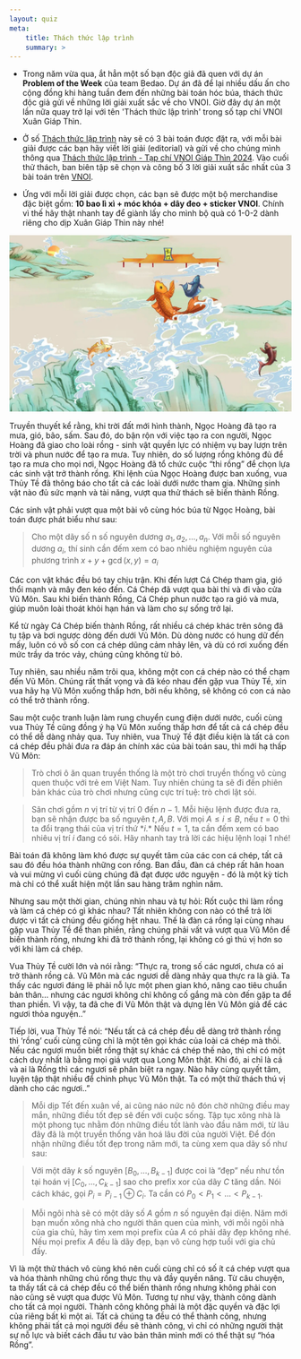 ```yaml
---
layout: quiz
meta:
    title: Thách thức lập trình
    summary: >
---
```


- Trong năm vừa qua, ắt hẳn một số bạn độc giả đã quen với dự án **Problem of the Week** của team Bedao. Dự án đã để lại nhiều dấu ấn cho cộng đồng khi hàng tuần đem đến những bài toán hóc búa, thách thức độc giả gửi về những lời giải xuất sắc về cho VNOI. Giờ đây dự án một lần nữa quay trở lại với tên 'Thách thức lập trình' trong số tạp chí VNOI Xuân Giáp Thìn. 

- Ở số  [Thách thức lập trình](https://oj.vnoi.info/contest/thachthuc_laptrinh_giapthin2024) này sẽ có 3 bài toán được đặt ra, với mỗi bài giải được các bạn hãy viết lời giải (editorial) và gửi về cho chúng mình thông qua [Thách thức lập trình - Tạp chí VNOI Giáp Thìn 2024](https://forms.gle/uXvHQEvwC3UnjFjR7). Vào cuối thử thách, ban biên tập sẽ chọn và công bố 3 lời giải xuất sắc nhất của 3 bài toán trên [VNOI](https://www.facebook.com/vnoi.wiki).

- Ứng với mỗi lời giải được chọn, các bạn sẽ được một bộ merchandise đặc biệt gồm: **10 bao lì xì + móc khóa + dây đeo + sticker VNOI**. Chính vì thế hãy thật nhanh tay để giành lấy cho mình bộ quà có 1-0-2 dành riêng cho dịp Xuân Giáp Thìn này nhé! 

![](../assets/do-vui/image1.jpg)

Truyền thuyết kể rằng, khi trời đất mới hình thành, Ngọc Hoàng đã tạo ra mưa, gió, bão, sấm. Sau đó, do bận rộn với việc tạo ra con người, Ngọc Hoàng đã giao cho loài rồng - sinh vật quyền lực có nhiệm vụ bay lượn trên trời và phun nước để tạo ra mưa. Tuy nhiên, do số lượng rồng không đủ để tạo ra mưa cho mọi nơi, Ngọc Hoàng đã tổ chức cuộc “thi rồng” để chọn lựa các sinh vật trở thành rồng. Khi lệnh của Ngọc Hoàng được ban xuống, vua Thủy Tề đã thông báo cho tất cả các loài dưới nước tham gia. Những sinh vật nào đủ sức mạnh và tài năng, vượt qua thử thách sẽ biến thành Rồng. 

Các sinh vật phải vượt qua một bài vô cùng hóc búa từ Ngọc Hoàng, bài toán được phát biểu như sau:

>Cho một dãy số n số nguyên dương $a_1, a_2,\ldots, a_n$. Với mỗi số nguyên dương $a_i$, thí sinh cần đếm xem có bao nhiêu nghiệm nguyên của phương trình $x + y + \gcd(x, y) = a_i$

Các con vật khác đều bó tay chịu trận. Khi đến lượt Cá Chép tham gia, gió thổi mạnh và mây đen kéo đến. Cá Chép đã vượt qua bài thi và đi vào cửa Vũ Môn. Sau khi biến thành Rồng, Cá Chép phun nước tạo ra gió và mưa, giúp muôn loài thoát khỏi hạn hán và làm cho sự sống trở lại.

Kể từ ngày Cá Chép biến thành Rồng, rất nhiều cá chép khác trên sông đã tụ tập và bơi ngược dòng đến dưới Vũ Môn. Dù dòng nước có hung dữ đến mấy, luôn có vô số con cá chép dũng cảm nhảy lên, và dù có rơi xuống đến mức trầy da tróc vảy, chúng cũng không từ bỏ.

Tuy nhiên, sau nhiều năm trôi qua, không một con cá chép nào có thể chạm đến Vũ Môn. Chúng rất thất vọng và đã kéo nhau đến gặp vua Thủy Tề, xin vua hãy hạ Vũ Môn xuống thấp hơn, bởi nếu không, sẽ không có con cá nào có thể trở thành rồng.

Sau một cuộc tranh luận làm rung chuyển cung điện dưới nước, cuối cùng vua Thủy Tề cũng đồng ý hạ Vũ Môn xuống thấp hơn để tất cả cá chép đều có thể dễ dàng nhảy qua. Tuy nhiên, vua Thuỷ Tề đặt điều kiện là tất cả con cá chép đều phải đưa ra đáp án chính xác của bài toán sau, thì mới hạ thấp Vũ Môn:

>Trò chơi ô ăn quan truyền thống là một trò chơi truyền thống vô cùng quen thuộc với trẻ em Việt Nam. Tuy nhiên chúng ta sẽ đi đến phiên bản khác của trò chơi nhưng cũng cực trí tuệ: trò chơi lật sỏi.

>Sân chơi gồm $n$ vị trí từ vị trí $0$ đến $n - 1$. Mỗi hiệu lệnh được đưa ra, bạn sẽ nhận được ba số nguyên $t, A, B$. Với mọi $A \leq i \leq B$, nếu $t = 0$ thì ta đổi trạng thái của vị trí thứ $*i$.* Nếu $t = 1$, ta cần đếm xem có bao nhiêu vị trí $i$ đang có sỏi. Hãy nhanh tay trả lời các hiệu lệnh loại $1$  nhé!


Bài toán đã không làm khó được sự quyết tâm của các con cá chép, tất cả sau đó đều hóa thành những con rồng. Ban đầu, đàn cá chép rất hân hoan và vui mừng vì cuối cùng chúng đã đạt được ước nguyện - đó là một kỳ tích mà chỉ có thể xuất hiện một lần sau hàng trăm nghìn năm.

Nhưng sau một thời gian, chúng nhìn nhau và tự hỏi: Rốt cuộc thì làm rồng và làm cá chép có gì khác nhau? Tất nhiên không con nào có thể trả lời được vì tất cả chúng đều giống hệt nhau. Thế là đàn cá rồng lại cùng nhau gặp vua Thủy Tề để than phiền, rằng chúng phải vất vả vượt qua Vũ Môn để biến thành rồng, nhưng khi đã trở thành rồng, lại không có gì thú vị hơn so với khi làm cá chép.

Vua Thủy Tề cười lớn và nói rằng: “Thực ra, trong số các ngươi, chưa có ai trở thành rồng cả. Vũ Môn mà các ngươi dễ dàng nhảy qua thực ra là giả. Ta thấy các ngươi đáng lẽ phải nỗ lực một phen gian khó, nâng cao tiêu chuẩn bản thân… nhưng các ngươi không chỉ không cố gắng mà còn đến gặp ta để than phiền. Vì vậy, ta đã che đi Vũ Môn thật và dựng lên Vũ Môn giả để các ngươi thỏa nguyện..”

Tiếp lời, vua Thủy Tề nói: “Nếu tất cả cá chép đều dễ dàng trở thành rồng thì ‘rồng’ cuối cùng cũng chỉ là một tên gọi khác của loài cá chép mà thôi. Nếu các ngươi muốn biết rồng thật sự khác cá chép thế nào, thì chỉ có một cách duy nhất là bằng mọi giá vượt qua Long Môn thật. Khi đó, ai chỉ là cá và ai là Rồng thì các ngươi sẽ phân biệt ra ngay. Nào hãy cùng quyết tâm, luyện tập thật nhiều để chinh phục Vũ Môn thật. Ta có một thử thách thú vị dành cho các ngươi..”


>Mỗi dịp Tết đến xuân về, ai cũng náo nức nô đón chờ những điều may mắn, những điều tốt đẹp sẽ đến với cuộc sống. Tập tục xông nhà là một phong tục nhằm đón những điều tốt lành vào đầu năm mới, từ lâu đây đã là một truyền thống văn hoá lâu đời của người Việt. Để đón nhận những điều tốt đẹp trong năm mới, ta cùng xem qua dãy số như sau:

>Với một dãy $k$ số nguyên $[B_0, …, B_{k - 1}]$ được coi là “đẹp” nếu như tồn tại hoán vị $[C_0, …, C_{k - 1}]$ sao cho prefix xor của dãy $C$ tăng dần. Nói cách khác, gọi $P_i = P_{i - 1} \oplus C_i$. Ta cần có $P_0 < P_1 < … < P_{k - 1}$. 

>Mỗi ngôi nhà sẽ có một dãy số $A$ gồm $n$ số nguyên đại diện. Năm mới bạn muốn xông nhà cho người thân quen của mình, với mỗi ngôi nhà của gia chủ, hãy tìm xem mọi prefix của $A$ có phải dãy đẹp không nhé. Nếu mọi prefix $A$ đều là dãy đẹp, bạn vô cùng hợp tuổi với gia chủ đấy.


Vì là một thử thách vô cùng khó nên cuối cùng chỉ có số ít cá chép vượt qua và hóa thành những chú rồng thực thụ và đầy quyền năng. Từ câu chuyện, ta thấy tất cả cá chép đều có thể biến thành rồng nhưng không phải con nào cũng sẽ vượt qua được Vũ Môn. Tương tự như vậy, thành công dành cho tất cả mọi người. Thành công không phải là một đặc quyền và đặc lợi của riêng bất kì một ai. Tất cả chúng ta đều có thể thành công, nhưng không phải tất cả mọi người đều sẽ thành công, vì chỉ có những người thật sự nỗ lực và biết cách đầu tư vào bản thân mình mới có thể thật sự “hóa Rồng”.


 